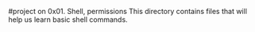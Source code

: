 #project on 0x01. Shell, permissions
This directory contains files that will help us learn basic shell commands.
